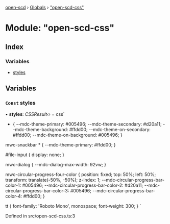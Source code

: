 [open-scd](../README.md) › [Globals](../globals.md) › ["open-scd-css"](_open_scd_css_.md)

# Module: "open-scd-css"

## Index

### Variables

* [styles](_open_scd_css_.md#const-styles)

## Variables

### `Const` styles

• **styles**: *CSSResult‹›* = css`
  * {
    --mdc-theme-primary: #005496;
    --mdc-theme-secondary: #d20a11;
    --mdc-theme-background: #ffdd00;
    --mdc-theme-on-secondary: #ffdd00;
    --mdc-theme-on-background: #005496;
  }

  mwc-snackbar * {
    --mdc-theme-primary: #ffdd00;
  }

  #file-input {
    display: none;
  }

  mwc-dialog {
    --mdc-dialog-max-width: 92vw;
  }

  mwc-circular-progress-four-color {
    position: fixed;
    top: 50%;
    left: 50%;
    transform: translate(-50%, -50%);
    z-index: 1;
    --mdc-circular-progress-bar-color-1: #005496;
    --mdc-circular-progress-bar-color-2: #d20a11;
    --mdc-circular-progress-bar-color-3: #005496;
    --mdc-circular-progress-bar-color-4: #ffdd00;
  }

  tt {
    font-family: 'Roboto Mono', monospace;
    font-weight: 300;
  }
`

Defined in src/open-scd-css.ts:3
